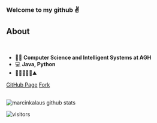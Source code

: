 ### Welcome to my github :v:

## About
<br />

* :man_student: **Computer Science and Intelligent Systems at AGH**
* :computer: **Java, Python**
* :volleyball::bicyclist::climbing::weight_lifting_man::mountain:

[GitHub Page](https://marcinkalaus.github.io)
[Fork](https://github.com/marcinkalaus/Bringing-Old-Photos-Back-to-Life)
<br />
<br />

![marcinkalaus github stats](https://github-readme-stats.vercel.app/api?username=marcinkalaus&show_icons=true&theme=dracula)

![visitors](https://komarev.com/ghpvc/?username=marcinkalaus&color=red)

<!--
**marcinkalaus/marcinkalaus** is a ✨ _special_ ✨ repository because its `README.md` (this file) appears on your GitHub profile.

Here are some ideas to get you started:

- 🔭 I’m currently working on ...
- 🌱 I’m currently learning ...
- 👯 I’m looking to collaborate on ...
- 🤔 I’m looking for help with ...
- 💬 Ask me about ...
- 📫 How to reach me: ...
- 😄 Pronouns: ...
- ⚡ Fun fact: ...
-->
